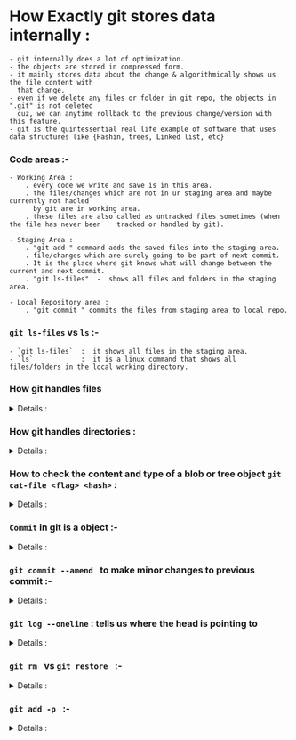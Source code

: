 
# How Exactly git stores data internally :
    - git internally does a lot of optimization.
    - the objects are stored in compressed form.
    - it mainly stores data about the change & algorithmically shows us the file content with 
      that change.
    - even if we delete any files or folder in git repo, the objects in ".git" is not deleted
      cuz, we can anytime rollback to the previous change/version with this feature.
    - git is the quintessential real life example of software that uses data structures like {Hashin, trees, Linked list, etc}

### Code areas :-
    - Working Area : 
        . every code we write and save is in this area.
        . the files/changes which are not in ur staging area and maybe currently not hadled 
          by git are in working area.
        . these files are also called as untracked files sometimes (when the file has never been    tracked or handled by git).

    - Staging Area : 
        . "git add " command adds the saved files into the staging area.
        . file/changes which are surely going to be part of next commit.
        . It is the place where git knows what will change between the current and next commit.
        . "git ls-files"  -  shows all files and folders in the staging area.

    - Local Repository area : 
        . "git commit " commits the files from staging area to local repo.

### `git ls-files`  vs  `ls` :-

    - `git ls-files`  :  it shows all files in the staging area.
    - `ls`            :  it is a linux command that shows all files/folders in the local working directory.


### How git handles files
<details>
<summary>Details : </summary>

    - Files are represented by "blob Object".

    - internally git is a "<key,  value>" datastore.

    - [ key ] :
        . Hash of the data we want to store.
        . 40-digit hexadecimal value. 
        . SHA1 algorithm is used to generate the hash code.
        . for same value, this hash will be same.
            
    - [ value ] : 
        . actual data.
        . git stores the compressed data in a "blob" and some more metadata in the header.
            - ' blob ' :
                . "binary large object"     or     "big large object"
                . it is a data type to store very large piece of data inside an object.
                .  _____________________________________________________________________________
                  |  blob   (identifier like 'x' or 'y')  |           size of content           |
                  |_______________________________________|_____________________________________|
                  |                           '\0'  - 'delimeter'                               |
                  |_____________________________________________________________________________|
                  |                           content of the data                               |
                  |_____________________________________________________________________________|

**NOTE : all the above complex internal structure can be visualized inside the `" .git "` folder.**

### Visualization : 
    -       .git
            ├── HEAD
            ├── config
            ├── description
            ├── index
            ├── info
            │   └── exclude
            ├── objects
            │   ├── e6
            │   │   └── 9de29bb2d1d6434b8b29ae775ad8c2e48c5391
            │   ├── info
            │   └── pack
            └── refs
                ├── heads
                └── tags

    - inside the " objects " folder, in the tree above, we actually store the blobs.
    - folders are created inside the "objects" folder.
    - key (40 characters) : 
        . first 2 chars are used to name the directory/folder in which the data is stored.
            eg : " e6 "
        . remaining 38 chars are used to creating a file.
            eg : " 9de29bb2d1d6434b8b29ae775ad8c2e48c5391 "

**NOTE  : `inside git content is stored only once`**

### Explanation :
    - if we create a file,
       "test1.js"  ->  { console.log("Hi there!"); }
       next, adding this file to git repo will create a folder inside ".git -> object"
       now,
       if we create another file "test2.js" with same data { console.log("Hi there!"); }
       and
       adding this file to git repor will not create new folder inside the ".git -> object"
       bcz
       git does not store duplicate content.
        .git
        ├── HEAD
        ├── config
        ├── description
        ├── index
        ├── info
        │   └── exclude
        ├── objects
        │   ├── e6
        │   │   └── 9de29bb2d1d6434b8b29ae775ad8c2e48c5391
        │   ├── info
        │   └── pack
        └── refs
            ├── heads
            └── tags

    - if we create "test3.js" with content { console.log("I am Batman"); }
      and add this to repo, the tree will look like below.
        .git
        ├── HEAD
        ├── config
        ├── description
        ├── index
        ├── info
        │   └── exclude
        ├── objects
        │   ├── 10
        │   │   └── b20aa995a4e19d19cc3a5314802ac96f87696d
        │   ├── e6
        │   │   └── 9de29bb2d1d6434b8b29ae775ad8c2e48c5391
        │   ├── info
        │   └── pack
        └── refs
            ├── heads
            └── tags
    
    - now, if we change content of "test3.js" to { console.log("Hi there!"); }
        .git
        ├── HEAD
        ├── config
        ├── description
        ├── index
        ├── info
        │   └── exclude
        ├── objects
        │   ├── 10
        │   │   └── b20aa995a4e19d19cc3a5314802ac96f87696d
        │   ├── e6
        │   │   └── 9de29bb2d1d6434b8b29ae775ad8c2e48c5391
        │   ├── info
        │   └── pack
        └── refs
            ├── heads
            └── tags
        the tree will still look like this, but "test3.js" is now stored in,
               e6
               └── 9de29bb2d1d6434b8b29ae775ad8c2e48c5391 
    - now if we create a new file say "test4.js" and content { console.log("I am Batman"); }
        it will be represented by 
               10
               └── b20aa995a4e19d19cc3a5314802ac96f87696d
</details>

### How git handles directories :
<details>
<summary>Details : </summary>

    - Tree :
        . Directories are represented by "Tree Object".
        . It stores information about directories and their content.
        . It contains pointers to other blobs and trees.
        eg :-
                                Tree 
                    ______________|____________
                   |                           |
                  blob                       Tree
                                 ______________|____________
                                |                           |
                               blob                        blob  

</details>

### How to check the content and type of a blob or tree object `git cat-file <flag> <hash>` : 
<details>
<summary>Details : </summary>

    - It is recommended to check the type and content of object in .git folder
      after commiting the change.
    - " git cat-file <flag> <hash (5-6 chars only)> "
    - <flag> :
        . ' -t ' = tells type of object,  
        . ' -p ' = prints content of object.

eg :- 
    `git cat-file -t 10b20`     = "blob"
    `git cat-file -p 10b20`     = "console.log("Hi there!");"

eg :-
    `git cat-file -t cbdf7`     = "blob"
    `git cat-file -p cbdf7`     = "console.log("I am Nikhil");"

eg :-
    `git cat-file -t e69de`     = "blob"
    `git cat-file -p e69de`     = ""

eg :-
    `git cat-file -t f95c7`     = "blob"
    `git cat-file -p f95c7`     = "console.log("Hi there");" 

</details>

### `Commit` in git is a object :-
<details>
<summary>Details : </summary>

    - commit in git is alaso an object like tree and blob.
    - every commit points to a tree.
    - The commit object has data of the 
        1. author & commmiter,
        2. date of commit,
        3. message,
        4. Parent commit.
        
    -    before commit                                           after commit
    -   .git                                                    .git
        ├── HEAD                                                ├── COMMIT_EDITMSG
        ├── config                                              ├── HEAD
        ├── description                                         ├── config
        ├── index                                               ├── description
        ├── info                                                ├── index        
        │   └── exclude                                         ├── info                                
        ├── objects                                             |   └── exclude                    
        │   ├── 10                                              ├── logs               
        │   │   └── b20aa995a4e19d19cc3a5314802ac96f87696d      │   ├── HEAD                            
        │   ├── 4b                                              │   └── refs                    
        │   │   └── 0a5bc78e3be70b820bfc7249f7c0200ac5cd94      |       └── heads   
        │   ├── 9a                                              |            └── main        
        │   │   └── 455b676e4880aeee03043a3113e09eb8519cd7      ├── objects
        │   ├── cb                                              │   ├── 10
        │   │   └── df7e4bb92d146367826585642517dca6c890f8      │   │   └── b20aa995a4e19d19cc3a5314802ac96f87696d
        │   ├── d1                                              │   ├── 13                    
        │   │   └── ce06f644d2ca5ca7ecc124bc2879fc058ddfa1      │   │   └── eef8fc790f3fe70b9ccbda6ec41b81386322b0 
        │   ├── e6                                              │   ├── 4b 
        │   │   └── 9de29bb2d1d6434b8b29ae775ad8c2e48c5391      │   │   └── 0a5bc78e3be70b820bfc7249f7c0200ac5cd94 
        │   ├── f9                                              │   ├── 7e 
        │   │   └── 5c728a57f81e55493290e35d0fa0fc0f185cc7      │   │   └── fb1a4176760219b281c527baa2ba692d2ac19a 
        │   ├── info                                            │   ├── 9a 
        │   └── pack                                            │   │   └── 455b676e4880aeee03043a3113e09eb8519cd7 
        └── refs                                                │   ├── bb 
            ├── heads                                           │   │   └── a717de1d23f6994853c15246c8f723a4f42914 
            └── tags                                            │   ├── cb 
                                                                │   │   └── df7e4bb92d146367826585642517dca6c890f8
                                                                │   ├── d1
                                                                │   │   └── ce06f644d2ca5ca7ecc124bc2879fc058ddfa1
                                                                │   ├── e6
                                                                │   │   └── 9de29bb2d1d6434b8b29ae775ad8c2e48c5391
                                                                │   ├── f2
                                                                │   │   └── c42ca21dfa420bb1de6b75fb2c06be3eb8bfdb
                                                                │   ├── f9
                                                                │   │   └── 5c728a57f81e55493290e35d0fa0fc0f185cc7
                                                                │   ├── info
                                                                │   └── pack
                                                                └── refs
                                                                    ├── heads
                                                                    │   └── main
                                                                    └── tags

    - git cat-file -t 13ee  =  "commit"
    - git cat-file -p 13ee  =  'point to the root directory (f2c4 ...)'
        tree f2c42ca21dfa420bb1de6b75fb2c06be3eb8bfdb
        author nikhil296 <nikhilgautam1729@gmail.com> 1679569570 +0530
        committer nikhil296 <nikhilgautam1729@gmail.com> 1679569570 +0530

        First Commit

    - git cat-file -t f2c4    =   "tree"
    - git cat-file -p f2c4
        040000 tree bba717de1d23f6994853c15246c8f723a4f42914	coding
        040000 tree 7efb1a4176760219b281c527baa2ba692d2ac19a	nothing
        100644 blob 10b20aa995a4e19d19cc3a5314802ac96f87696d	test.js
        100644 blob 10b20aa995a4e19d19cc3a5314802ac96f87696d	test1.js
        100644 blob cbdf7e4bb92d146367826585642517dca6c890f8	test2.js
        100644 blob f95c728a57f81e55493290e35d0fa0fc0f185cc7	test3.js
        100644 blob 10b20aa995a4e19d19cc3a5314802ac96f87696d	test4.js
        100644 blob e69de29bb2d1d6434b8b29ae775ad8c2e48c5391	test5.js

    - git cat-file -t 7efb     =   "tree"
    - git cat-file -p 7efb     =   "point to the 'nothing' directory"
        100644 blob d1ce06f644d2ca5ca7ecc124bc2879fc058ddfa1	index.js

    - git cat-file -t bba71     =   "tree"
    - git cat-file -p bba71     =   "points to the 'coding' directory"
        100644 blob 4b0a5bc78e3be70b820bfc7249f7c0200ac5cd94	testing.js
        100644 blob 9a455b676e4880aeee03043a3113e09eb8519cd7	testing2.js

    - now if we make another commit, then the second commit will point to the first commit (or parent commit).
    - eg :
        git cat-file -t 21f2    =   "commit"
        git cat-file -p 21f2    =   "points to the root directory(b7dbb (this is different from previous root as there were changes so new hash is generated)) and the parent ("first commit" - 13eef)
        tree b7dbbcd749ccfa86d7eb8b73af842ae20a2c76ae
        parent 13eef8fc790f3fe70b9ccbda6ec41b81386322b0
        author nikhil296 <nikhilgautam1729@gmail.com> 1679575224 +0530
        committer nikhil296 <nikhilgautam1729@gmail.com> 1679575224 +0530

        second commit
    
    - now same with the third commit.
    - eg :
        git cat-file -t 46c2    =   "commit"
        git cat-file -p 46c2
        tree d90abf9a73682138ed3cfa5c70a7ecd90d6ecd56                       - 'root directory'
        parent 21f26e22b7edb66b71a7811ae243c1bd03c01e94                     - 'second commit'
        author nikhil296 <nikhilgautam1729@gmail.com> 1679576754 +0530      
        committer nikhil296 <nikhilgautam1729@gmail.com> 1679576754 +0530

        third commit

</details>

### `git commit --amend ` to make minor changes to previous commit :-
<details>
<summary>Details : </summary>

    - It is used when we want to make changes to previous commit.
    - Suppose we are told to complete 1 feature in 1 commit, and we made a commit
      but we forgot to add 1 line of code(say) then if we add this line and make anothr commit
      it will become 2 commits so instead we can add this new commit to previous one itself using
      " git ammend ".
    - In the commit history it will show only 1 commit that is the latest one, but
      in the internal (tree .git) we can see that a new commit object is created
      and also the old object remains for previous commit.
eg :

    .git
    .
    .
    .
    ├── objects
    │   ├── 0c
    │   │   └── 4784b363cbfc7c64ccb0c94bbc2b9caee8ce74
    │   ├── 76
    │   │   └── 85c301e57524e6456719c5137bd3b4a5d9b5ef
    │   ├── e2                                            // this is commit object "first commit"
    │   │   └── 911ed74569ac4e2bea90c995544eb3cd167488     
    │   ├── info
    │   └── pack
    .

    after doing second commit using "git --amend"

    .git
    .
    .
    .
    ├── objects
    │   ├── 0c
    │   │   └── 4784b363cbfc7c64ccb0c94bbc2b9caee8ce74
    │   ├── 76
    │   │   └── 85c301e57524e6456719c5137bd3b4a5d9b5ef
    │   ├── c0
    │   │   └── 8f3879528077ee9446810dd4b5ac898834d580
    │   ├── e2                                          // this is commit object "first commit"
    │   │   └── 911ed74569ac4e2bea90c995544eb3cd167488
    │   ├── f4
    │   │   └── ba1013b22cecaf5899b0e6646862a4a73e6a01
    │   ├── fd                                          // this is commit object "second commit"
    │   │   └── 4f2410fd558415150bf6e029f4d9202ae30067
    │   ├── info
    │   └── pack
    .
    
    * we can see there are 2 objects for 2 commits but doing " git log " we get;
        git log
            commit fd4f2410fd558415150bf6e029f4d9202ae30067 (HEAD -> main)
            Author: nikhil296 <nikhilgautam1729@gmail.com>
            Date:   Fri Mar 24 11:05:31 2023 +0530

                Second commit using amend
</details>

### `git log --oneline` : tells us where the head is pointing to 
<details> 
<summary>Details : </summary>

    - eg :-
        git log --oneline
        fd4f241 (HEAD -> main) Second commit using amend
    - HEAD alays points to the latest commits, but we can make it point to other commits as well.
    - whereever the HEAD points we can see that change in our project.
</details>

### `git rm ` vs `git restore ` :-
<details>
<summary>Details : </summary> 

- ***`git restore`*** : 

    - The "restore" command helps to unstage or even discard uncommited local changes.
    - on the one hand, the command can be used to undo the effects of git add and unstage changes you have 
        previously added to the staging area.
        eg :
            - " git restore --staged <fileName> "
    - on the other hand, it can also be used to discard the local changes in a file, thereby restoring 
        its last committed state.
        eg :
            - " git restore <fileName> "
    - NOTE : git restore will not work in a newly created repository as you will have to make atleast 1 commit
                before using "restore", otherwise it gives error.
                
                error : " fatal: could not resolve HEAD "

- ***`git rm`*** :

    - Remove files from both staging and working directory :-
        - git rm <fileName>
        - git rm -r <folder (removes all files in that folder)>/<file>/<"."(to remove all files in root folder at once)>
    - Remove files from only staging & not from local working directory :-
        - git rm --cached <fileName>  :  to remove 1 or multiple file
            eg :-
                git rm --cached test1.js test3.js
                git rm --cached test1.js
        - git rm --cached -r <folder>/<file>/<".">  :  to remove folders
            eg :-
                git rm --cached -r folder1 folder2 test2.js
                git rm --cached -r .

</details>

### `git add -p ` :-
<details>
<summary>Details : </summary>

</details>